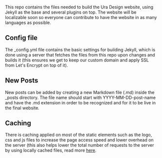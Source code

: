 This repo contains the files needed to build the Ura Design website, using Jekyll as the base and several plugins on top. The website will be localizable soon so everyone can contribute to have the website in as many languages as possible.

## Config file
The _config.yml file contains the basic settings for building Jekyll, which is done using a server that fetches the files from this repo upon changes and builds it (this ensures we get to keep our custom domain and apply SSL from Let's Encrypt on top of it).

## New Posts
New posts can be added by creating a new Markdown file (.md) inside the _posts directory. The file name should start with YYYY-MM-DD-post-name and have the .md extension in order to be recognized and for it to be live in the final website.

## Caching
There is caching applied on most of the static elements such as the logo, css and js files to increase the page access speed and lower overhead on the server (this also helps lower the total number of requests to the server by using locally cached files, read more [here](https://gtmetrix.com/leverage-browser-caching.html).

